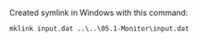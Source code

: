 Created symlink in Windows with this command:
```shell
mklink input.dat ..\..\05.1-Monitor\input.dat
```
